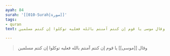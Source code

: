 ```yaml
---
ayah: 84
surah: '[[010-Surah|سورة]]'
tags:
- quran
text: وقال موسى يا قوم إن كنتم آمنتم بالله فعليه توكلوا إن كنتم مسلمين

---
```

> وقال [[موسى]] يا قوم إن كنتم آمنتم بالله فعليه توكلوا إن كنتم مسلمين
